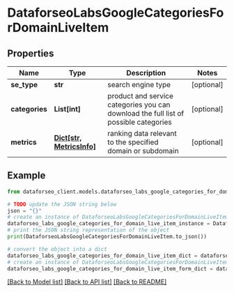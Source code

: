 # DataforseoLabsGoogleCategoriesForDomainLiveItem


## Properties

Name | Type | Description | Notes
------------ | ------------- | ------------- | -------------
**se_type** | **str** | search engine type | [optional] 
**categories** | **List[int]** | product and service categories you can download the full list of possible categories | [optional] 
**metrics** | [**Dict[str, MetricsInfo]**](MetricsInfo.md) | ranking data relevant to the specified domain or subdomain | [optional] 

## Example

```python
from dataforseo_client.models.dataforseo_labs_google_categories_for_domain_live_item import DataforseoLabsGoogleCategoriesForDomainLiveItem

# TODO update the JSON string below
json = "{}"
# create an instance of DataforseoLabsGoogleCategoriesForDomainLiveItem from a JSON string
dataforseo_labs_google_categories_for_domain_live_item_instance = DataforseoLabsGoogleCategoriesForDomainLiveItem.from_json(json)
# print the JSON string representation of the object
print(DataforseoLabsGoogleCategoriesForDomainLiveItem.to_json())

# convert the object into a dict
dataforseo_labs_google_categories_for_domain_live_item_dict = dataforseo_labs_google_categories_for_domain_live_item_instance.to_dict()
# create an instance of DataforseoLabsGoogleCategoriesForDomainLiveItem from a dict
dataforseo_labs_google_categories_for_domain_live_item_form_dict = dataforseo_labs_google_categories_for_domain_live_item.from_dict(dataforseo_labs_google_categories_for_domain_live_item_dict)
```
[[Back to Model list]](../README.md#documentation-for-models) [[Back to API list]](../README.md#documentation-for-api-endpoints) [[Back to README]](../README.md)


